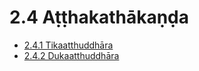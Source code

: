 # 2.4 Aṭṭhakathākaṇḍa

* [2.4.1 Tikaatthuddhāra](2.4/2.4.1.md)
* [2.4.2 Dukaatthuddhāra](2.4/2.4.2.md)
